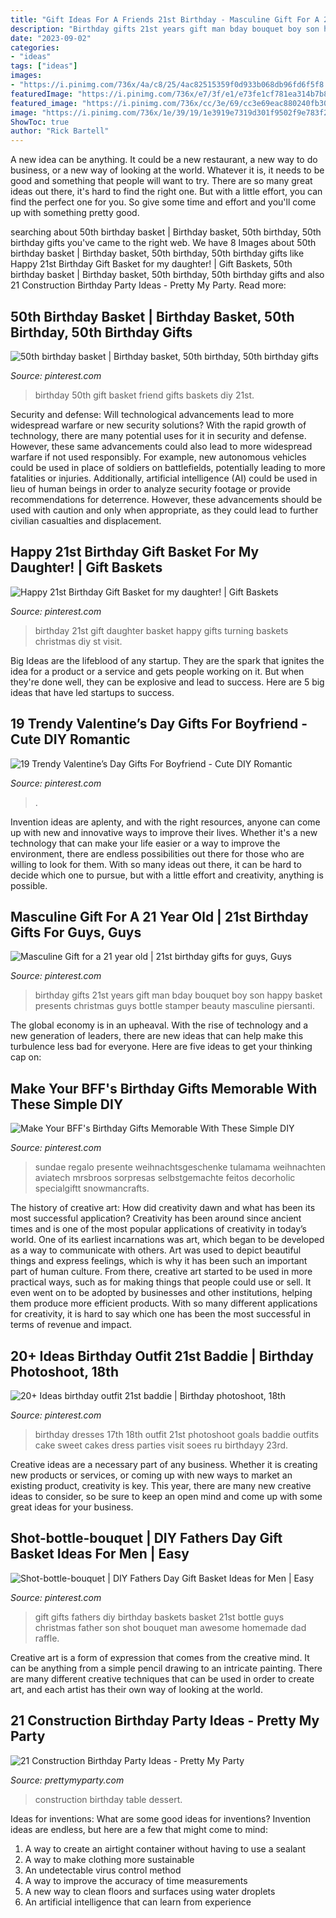 ```yaml
---
title: "Gift Ideas For A Friends 21st Birthday - Masculine Gift For A 21 Year Old"
description: "Birthday gifts 21st years gift man bday bouquet boy son happy basket presents christmas guys bottle stamper beauty masculine piersanti"
date: "2023-09-02"
categories:
- "ideas"
tags: ["ideas"]
images:
- "https://i.pinimg.com/736x/4a/c8/25/4ac82515359f0d933b068db96fd6f5f8.jpg"
featuredImage: "https://i.pinimg.com/736x/e7/3f/e1/e73fe1cf781ea314b7b8532fec1bc50d--birthday-basket-th-birthday.jpg"
featured_image: "https://i.pinimg.com/736x/cc/3e/69/cc3e69eac880240fb3012123092d7fe2.jpg"
image: "https://i.pinimg.com/736x/1e/39/19/1e3919e7319d301f9502f9e783f2a41e--diy-fathers-day-gifts-man-gifts.jpg"
ShowToc: true
author: "Rick Bartell"
---
```



A new idea can be anything. It could be a new restaurant, a new way to do business, or a new way of looking at the world. Whatever it is, it needs to be good and something that people will want to try. There are so many great ideas out there, it's hard to find the right one. But with a little effort, you can find the perfect one for you. So give some time and effort and you'll come up with something pretty good.

	

		
searching about 50th birthday basket | Birthday basket, 50th birthday, 50th birthday gifts you've came to the right web. We have 8 Images about 50th birthday basket | Birthday basket, 50th birthday, 50th birthday gifts like Happy 21st Birthday Gift Basket for my daughter! | Gift Baskets, 50th birthday basket | Birthday basket, 50th birthday, 50th birthday gifts and also 21 Construction Birthday Party Ideas - Pretty My Party. Read more:
		
    
## 50th Birthday Basket | Birthday Basket, 50th Birthday, 50th Birthday Gifts

<img loading=lazy src="https://i.pinimg.com/736x/e7/3f/e1/e73fe1cf781ea314b7b8532fec1bc50d--birthday-basket-th-birthday.jpg" onerror="this.onerror=null;this.src='https://tse1.mm.bing.net/th?id=OIP.D_ySu-Ocrr0Xd1fF7fB-iQHaJ3&amp;pid=15.1';" alt="50th birthday basket | Birthday basket, 50th birthday, 50th birthday gifts">

_Source: pinterest.com_

>birthday 50th gift basket friend gifts baskets diy 21st. 

	

Security and defense: Will technological advancements lead to more widespread warfare or new security solutions?
With the rapid growth of technology, there are many potential uses for it in security and defense. However, these same advancements could also lead to more widespread warfare if not used responsibly. For example, new autonomous vehicles could be used in place of soldiers on battlefields, potentially leading to more fatalities or injuries. Additionally, artificial intelligence (AI) could be used in lieu of human beings in order to analyze security footage or provide recommendations for deterrence. However, these advancements should be used with caution and only when appropriate, as they could lead to further civilian casualties and displacement.

    
## Happy 21st Birthday Gift Basket For My Daughter! | Gift Baskets

<img loading=lazy src="https://s-media-cache-ak0.pinimg.com/736x/e2/1e/ba/e21ebade4633003e64edb2abd8250de6.jpg" onerror="this.onerror=null;this.src='https://tse4.mm.bing.net/th?id=OIP.GfXz30sZdMMsFV3BAhWYTgHaJ6&amp;pid=15.1';" alt="Happy 21st Birthday Gift Basket for my daughter! | Gift Baskets">

_Source: pinterest.com_

>birthday 21st gift daughter basket happy gifts turning baskets christmas diy st visit. 

	

Big Ideas are the lifeblood of any startup. They are the spark that ignites the idea for a product or a service and gets people working on it. But when they're done well, they can be explosive and lead to success. Here are 5 big ideas that have led startups to success.

    
## 19 Trendy Valentine’s Day Gifts For Boyfriend - Cute DIY Romantic

<img loading=lazy src="https://i.pinimg.com/736x/d5/5f/c8/d55fc86da0cdf3bbed18c473fac4afa0.jpg" onerror="this.onerror=null;this.src='https://tse4.mm.bing.net/th?id=OIP.gAKzfkY2YMAl9UcvYaZvwQHaJ4&amp;pid=15.1';" alt="19 Trendy Valentine’s Day Gifts For Boyfriend - Cute DIY Romantic">

_Source: pinterest.com_

>. 

	

Invention ideas are aplenty, and with the right resources, anyone can come up with new and innovative ways to improve their lives. Whether it's a new technology that can make your life easier or a way to improve the environment, there are endless possibilities out there for those who are willing to look for them. With so many ideas out there, it can be hard to decide which one to pursue, but with a little effort and creativity, anything is possible.

    
## Masculine Gift For A 21 Year Old | 21st Birthday Gifts For Guys, Guys

<img loading=lazy src="https://i.pinimg.com/736x/2c/32/1b/2c321b41f0bdc68a54bfa1620031ceef--boss-gifts-man-gifts.jpg" onerror="this.onerror=null;this.src='https://tse2.mm.bing.net/th?id=OIP.JYjg1JD2GOiEUV4md9k-sQHaJ4&amp;pid=15.1';" alt="Masculine Gift for a 21 year old | 21st birthday gifts for guys, Guys">

_Source: pinterest.com_

>birthday gifts 21st years gift man bday bouquet boy son happy basket presents christmas guys bottle stamper beauty masculine piersanti. 

	

The global economy is in an upheaval. With the rise of technology and a new generation of leaders, there are new ideas that can help make this turbulence less bad for everyone. Here are five ideas to get your thinking cap on: 

    
## Make Your BFF&#039;s Birthday Gifts Memorable With These Simple DIY

<img loading=lazy src="https://i.pinimg.com/736x/4a/c8/25/4ac82515359f0d933b068db96fd6f5f8.jpg" onerror="this.onerror=null;this.src='https://tse3.mm.bing.net/th?id=OIP.o-z9h1BMIwj9sfezr64-dQHaJ4&amp;pid=15.1';" alt="Make Your BFF&#039;s Birthday Gifts Memorable With These Simple DIY">

_Source: pinterest.com_

>sundae regalo presente weihnachtsgeschenke tulamama weihnachten aviatech mrsbroos sorpresas selbstgemachte feitos decorholic specialgiftt snowmancrafts. 

	

The history of creative art: How did creativity dawn and what has been its most successful application?
Creativity has been around since ancient times and is one of the most popular applications of creativity in today’s world. One of its earliest incarnations was art, which began to be developed as a way to communicate with others. Art was used to depict beautiful things and express feelings, which is why it has been such an important part of human culture. From there, creative art started to be used in more practical ways, such as for making things that people could use or sell. It even went on to be adopted by businesses and other institutions, helping them produce more efficient products. With so many different applications for creativity, it is hard to say which one has been the most successful in terms of revenue and impact.

    
## 20+ Ideas Birthday Outfit 21st Baddie | Birthday Photoshoot, 18th

<img loading=lazy src="https://i.pinimg.com/736x/cc/3e/69/cc3e69eac880240fb3012123092d7fe2.jpg" onerror="this.onerror=null;this.src='https://tse1.mm.bing.net/th?id=OIP.7Znje3NPWK8mAFS4GjmKvQAAAA&amp;pid=15.1';" alt="20+ Ideas birthday outfit 21st baddie | Birthday photoshoot, 18th">

_Source: pinterest.com_

>birthday dresses 17th 18th outfit 21st photoshoot goals baddie outfits cake sweet cakes dress parties visit soees ru birthdayy 23rd. 

	

Creative ideas are a necessary part of any business. Whether it is creating new products or services, or coming up with new ways to market an existing product, creativity is key. This year, there are many new creative ideas to consider, so be sure to keep an open mind and come up with some great ideas for your business.

    
## Shot-bottle-bouquet | DIY Fathers Day Gift Basket Ideas For Men | Easy

<img loading=lazy src="https://i.pinimg.com/736x/1e/39/19/1e3919e7319d301f9502f9e783f2a41e--diy-fathers-day-gifts-man-gifts.jpg" onerror="this.onerror=null;this.src='https://tse3.mm.bing.net/th?id=OIP.US8m0mcq3ilCKt4h7NdtTwHaNI&amp;pid=15.1';" alt="Shot-bottle-bouquet | DIY Fathers Day Gift Basket Ideas for Men | Easy">

_Source: pinterest.com_

>gift gifts fathers diy birthday baskets basket 21st bottle guys christmas father son shot bouquet man awesome homemade dad raffle. 

	

Creative art is a form of expression that comes from the creative mind. It can be anything from a simple pencil drawing to an intricate painting. There are many different creative techniques that can be used in order to create art, and each artist has their own way of looking at the world.

    
## 21 Construction Birthday Party Ideas - Pretty My Party

<img loading=lazy src="https://www.prettymyparty.com/wp-content/uploads/2017/07/construction-party-ideas-dessert-table.jpg" onerror="this.onerror=null;this.src='https://tse2.mm.bing.net/th?id=OIP.FNiygM3jkBkMzPpRjGd0IgHaJ4&amp;pid=15.1';" alt="21 Construction Birthday Party Ideas - Pretty My Party">

_Source: prettymyparty.com_

>construction birthday table dessert. 

	

Ideas for inventions: What are some good ideas for inventions?
Invention ideas are endless, but here are a few that might come to mind:
1. A way to create an airtight container without having to use a sealant 
2. A way to make clothing more sustainable 
3. An undetectable virus control method 
4. A way to improve the accuracy of time measurements 
5. A new way to clean floors and surfaces using water droplets 
6. An artificial intelligence that can learn from experience 

